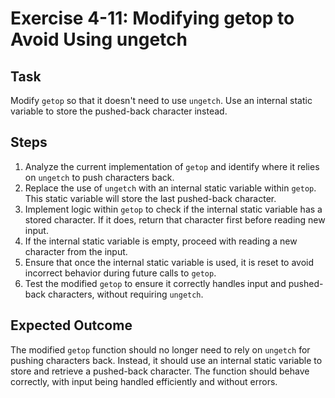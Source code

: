 
# Exercise 4-11: Modifying getop to Avoid Using ungetch

## Task
Modify `getop` so that it doesn't need to use `ungetch`. Use an internal static variable to store the pushed-back character instead.

## Steps
1. Analyze the current implementation of `getop` and identify where it relies on `ungetch` to push characters back.
2. Replace the use of `ungetch` with an internal static variable within `getop`. This static variable will store the last pushed-back character.
3. Implement logic within `getop` to check if the internal static variable has a stored character. If it does, return that character first before reading new input.
4. If the internal static variable is empty, proceed with reading a new character from the input.
5. Ensure that once the internal static variable is used, it is reset to avoid incorrect behavior during future calls to `getop`.
6. Test the modified `getop` to ensure it correctly handles input and pushed-back characters, without requiring `ungetch`.

## Expected Outcome
The modified `getop` function should no longer need to rely on `ungetch` for pushing characters back. Instead, it should use an internal static variable to store and retrieve a pushed-back character. The function should behave correctly, with input being handled efficiently and without errors.

